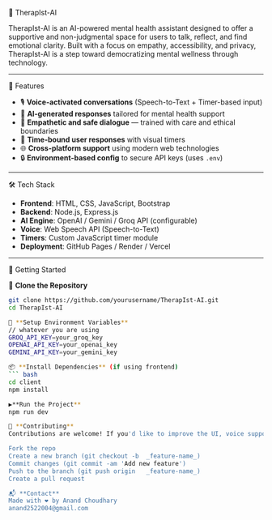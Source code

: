 🧠 TherapIst-AI

TherapIst-AI is an AI-powered mental health assistant designed to offer a supportive and non-judgmental space for users to talk, reflect, and find emotional clarity. Built with a focus on empathy, accessibility, and privacy, 
TherapIst-AI is a step toward democratizing mental wellness through technology.

---

🌟 Features

- 🎙️ **Voice-activated conversations** (Speech-to-Text + Timer-based input)
- 🤖 **AI-generated responses** tailored for mental health support
- 🧘 **Empathetic and safe dialogue** — trained with care and ethical boundaries
- 📅 **Time-bound user responses** with visual timers
- 🌐 **Cross-platform support** using modern web technologies
- 🔒 **Environment-based config** to secure API keys (uses `.env`)

---

🛠️ Tech Stack

- **Frontend**: HTML, CSS, JavaScript, Bootstrap
- **Backend**: Node.js, Express.js
- **AI Engine**: OpenAI / Gemini / Groq API (configurable)
- **Voice**: Web Speech API (Speech-to-Text)
- **Timers**: Custom JavaScript timer module
- **Deployment**: GitHub Pages / Render / Vercel

---

🚀 Getting Started

📁 **Clone the Repository**
```bash
git clone https://github.com/yourusername/TherapIst-AI.git
cd TherapIst-AI

🔧 **Setup Environment Variables**
// whatever you are using
GROQ_API_KEY=your_groq_key
OPENAI_API_KEY=your_openai_key
GEMINI_API_KEY=your_gemini_key

📦 **Install Dependencies** (if using frontend)
``` bash
cd client
npm install

▶️**Run the Project**
npm run dev

🤝 **Contributing**
Contributions are welcome! If you'd like to improve the UI, voice support, or add new mental health modules, feel free to open an issue or submit a PR.

Fork the repo
Create a new branch (git checkout -b  _feature-name_)
Commit changes (git commit -am 'Add new feature')
Push to the branch (git push origin   _feature-name_)
Create a pull request

📬 **Contact**
Made with ❤️ by Anand Choudhary
anand2522004@gmail.com



